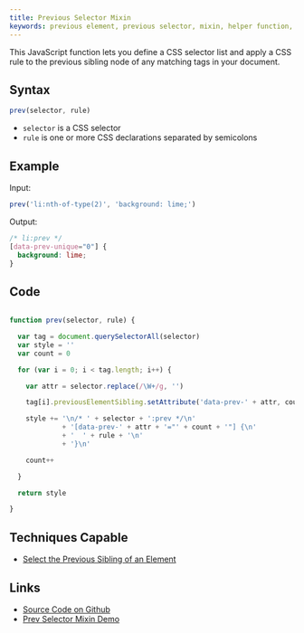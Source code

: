 ```yaml
---
title: Previous Selector Mixin
keywords: previous element, previous selector, mixin, helper function, plugin
---
```


This JavaScript function lets you define a CSS selector list and apply a CSS rule to the previous sibling node of any matching tags in your document.

## Syntax

```javascript
prev(selector, rule)
```

- `selector` is a CSS selector
- `rule` is one or more CSS declarations separated by semicolons

## Example

Input:

```javascript
prev('li:nth-of-type(2)', 'background: lime;')
```

Output:

```css
/* li:prev */
[data-prev-unique="0"] {
  background: lime;
}
```

## Code

```javascript

function prev(selector, rule) {

  var tag = document.querySelectorAll(selector)
  var style = ''
  var count = 0

  for (var i = 0; i < tag.length; i++) {

    var attr = selector.replace(/\W+/g, '')

    tag[i].previousElementSibling.setAttribute('data-prev-' + attr, count)

    style += '\n/* ' + selector + ':prev */\n'
             + '[data-prev-' + attr + '="' + count + '"] {\n'
             + '  ' + rule + '\n'
             + '}\n'

    count++

  }

  return style

}
```

## Techniques Capable

- [Select the Previous Sibling of an Element](../techniques/previous-sibling-of-element.html)

## Links

- [Source Code on Github](https://github.com/tomhodgins/reprocss/blob/master/mixins/prev-selector.js)
- [Prev Selector Mixin Demo](https://tomhodgins.github.io/reprocss/test/prev-selector-mixin.html)